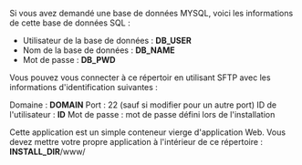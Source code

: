 Si vous avez demandé une base de données MYSQL, voici les informations de cette base de données SQL :

- Utilisateur de la base de données : __DB_USER__
- Nom de la base de données : __DB_NAME__
- Mot de passe : __DB_PWD__

Vous pouvez vous connecter à ce répertoir en utilisant SFTP avec les informations d'identification suivantes :

Domaine : __DOMAIN__
Port : 22 (sauf si modifier pour un autre port)
ID de l'utilisateur : __ID__
Mot de passe : mot de passe défini lors de l'installation

Cette application est un simple conteneur vierge d'application Web. Vous devez mettre votre propre application à l'intérieur de ce répertoire : __INSTALL_DIR__/www/

